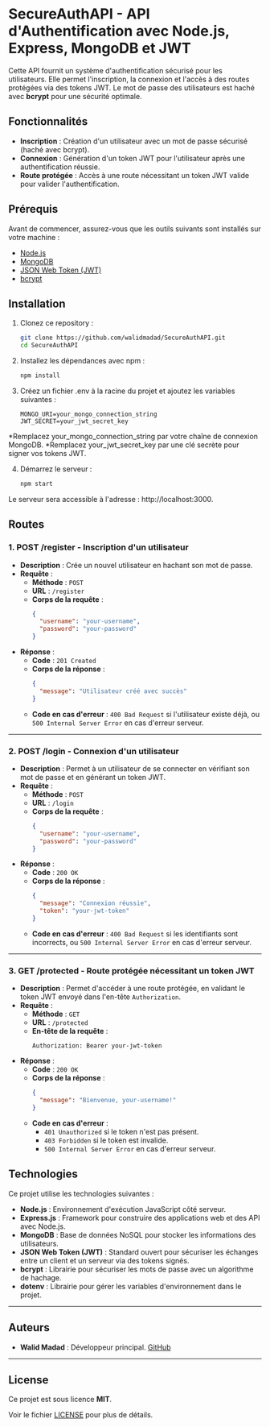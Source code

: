 # SecureAuthAPI - API d'Authentification avec Node.js, Express, MongoDB et JWT

Cette API fournit un système d'authentification sécurisé pour les utilisateurs. Elle permet l'inscription, la connexion et l'accès à des routes protégées via des tokens JWT. Le mot de passe des utilisateurs est haché avec **bcrypt** pour une sécurité optimale.

## Fonctionnalités

- **Inscription** : Création d'un utilisateur avec un mot de passe sécurisé (haché avec bcrypt).
- **Connexion** : Génération d'un token JWT pour l'utilisateur après une authentification réussie.
- **Route protégée** : Accès à une route nécessitant un token JWT valide pour valider l'authentification.

## Prérequis

Avant de commencer, assurez-vous que les outils suivants sont installés sur votre machine :

- [Node.js](https://nodejs.org/)
- [MongoDB](https://www.mongodb.com/)
- [JSON Web Token (JWT)](https://jwt.io/)
- [bcrypt](https://www.npmjs.com/package/bcrypt)

## Installation

1. Clonez ce repository :

   ```bash
   git clone https://github.com/walidmadad/SecureAuthAPI.git
   cd SecureAuthAPI
   ```
2. Installez les dépendances avec npm :

   ```bash
   npm install
   ```
3. Créez un fichier .env à la racine du projet et ajoutez les variables suivantes :

   ```env
   MONGO_URI=your_mongo_connection_string
   JWT_SECRET=your_jwt_secret_key
   ```

 *Remplacez your_mongo_connection_string par votre chaîne de connexion MongoDB.
 *Remplacez your_jwt_secret_key par une clé secrète pour signer vos tokens JWT.

4. Démarrez le serveur :
   
   ```bash
   npm start
   ```
Le serveur sera accessible à l'adresse : http://localhost:3000.

## Routes

### 1. **POST /register** - Inscription d'un utilisateur
- **Description** : Crée un nouvel utilisateur en hachant son mot de passe.
- **Requête** : 
  - **Méthode** : `POST`
  - **URL** : `/register`
  - **Corps de la requête** : 
    ```json
    {
      "username": "your-username",
      "password": "your-password"
    }
    ```
- **Réponse** :
  - **Code** : `201 Created`
  - **Corps de la réponse** :
    ```json
    {
      "message": "Utilisateur créé avec succès"
    }
    ```
  - **Code en cas d'erreur** : `400 Bad Request` si l'utilisateur existe déjà, ou `500 Internal Server Error` en cas d'erreur serveur.

---

### 2. **POST /login** - Connexion d'un utilisateur
- **Description** : Permet à un utilisateur de se connecter en vérifiant son mot de passe et en générant un token JWT.
- **Requête** :
  - **Méthode** : `POST`
  - **URL** : `/login`
  - **Corps de la requête** :
    ```json
    {
      "username": "your-username",
      "password": "your-password"
    }
    ```
- **Réponse** :
  - **Code** : `200 OK`
  - **Corps de la réponse** :
    ```json
    {
      "message": "Connexion réussie",
      "token": "your-jwt-token"
    }
    ```
  - **Code en cas d'erreur** : `400 Bad Request` si les identifiants sont incorrects, ou `500 Internal Server Error` en cas d'erreur serveur.

---

### 3. **GET /protected** - Route protégée nécessitant un token JWT
- **Description** : Permet d'accéder à une route protégée, en validant le token JWT envoyé dans l'en-tête `Authorization`.
- **Requête** :
  - **Méthode** : `GET`
  - **URL** : `/protected`
  - **En-tête de la requête** :
    ```http
    Authorization: Bearer your-jwt-token
    ```
- **Réponse** :
  - **Code** : `200 OK`
  - **Corps de la réponse** :
    ```json
    {
      "message": "Bienvenue, your-username!"
    }
    ```
  - **Code en cas d'erreur** : 
    - `401 Unauthorized` si le token n'est pas présent.
    - `403 Forbidden` si le token est invalide.
    - `500 Internal Server Error` en cas d'erreur serveur.

## Technologies

Ce projet utilise les technologies suivantes :

- **Node.js** : Environnement d'exécution JavaScript côté serveur.
- **Express.js** : Framework pour construire des applications web et des API avec Node.js.
- **MongoDB** : Base de données NoSQL pour stocker les informations des utilisateurs.
- **JSON Web Token (JWT)** : Standard ouvert pour sécuriser les échanges entre un client et un serveur via des tokens signés.
- **bcrypt** : Librairie pour sécuriser les mots de passe avec un algorithme de hachage.
- **dotenv** : Librairie pour gérer les variables d'environnement dans le projet.

---

## Auteurs

- **Walid Madad** : Développeur principal. [GitHub](https://github.com/walidmadad)

---

## License

Ce projet est sous licence **MIT**.

Voir le fichier [LICENSE](LICENSE) pour plus de détails.
